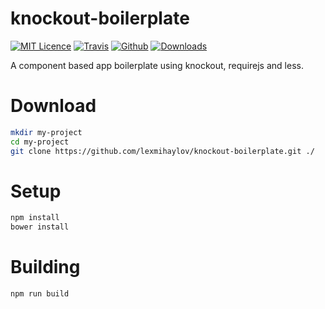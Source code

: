 # knockout-boilerplate
[![MIT Licence](https://badges.frapsoft.com/os/mit/mit.png?v=103)](https://opensource.org/licenses/mit-license.php)
[![Travis](https://img.shields.io/travis/lexmihaylov/knockout-boilerplate.svg)](https://github.com/lexmihaylov/knockout-boilerplate)
[![Github](https://img.shields.io/github/release/lexmihaylov/knockout-boilerplate.svg)](https://github.com/lexmihaylov/knockout-boilerplate)
[![Downloads](https://img.shields.io/github/downloads/lexmihaylov/knockout-boilerplate/total.svg)](https://github.com/lexmihaylov/knockout-boilerplate)

A component based app boilerplate using knockout, requirejs and less.

# Download

```bash
mkdir my-project
cd my-project
git clone https://github.com/lexmihaylov/knockout-boilerplate.git ./
```

# Setup

```bash
npm install
bower install
```

# Building
```bash
npm run build
```